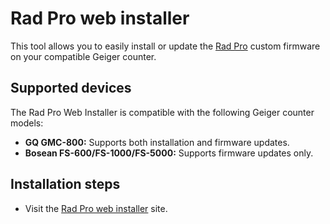 # Rad Pro web installer

This tool allows you to easily install or update the [Rad Pro](https://github.com/Gissio/radpro) custom firmware on your compatible Geiger counter.

## Supported devices

The Rad Pro Web Installer is compatible with the following Geiger counter models:

* **GQ GMC-800:** Supports both installation and firmware updates.
* **Bosean FS-600/FS-1000/FS-5000:** Supports firmware updates only.

## Installation steps

* Visit the [Rad Pro web installer](https://gissio.github.io/radpro-installer/) site.
